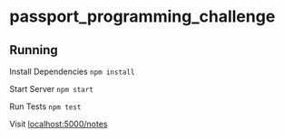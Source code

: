 # passport_programming_challenge

## Running

Install Dependencies
```npm install```

Start Server
```npm start```

Run Tests
```npm test```

Visit [localhost:5000/notes](http://localhost:3000)
